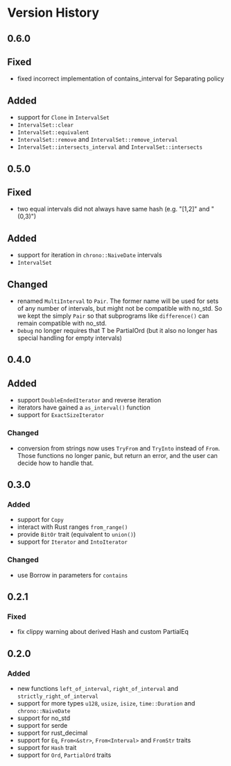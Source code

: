 # Version History

## 0.6.0
## Fixed
  - fixed incorrect implementation of contains_interval for Separating policy
## Added
  - support for `Clone` in `IntervalSet`
  - `IntervalSet::clear`
  - `IntervalSet::equivalent`
  - `IntervalSet::remove` and `IntervalSet::remove_interval`
  - `IntervalSet::intersects_interval` and `IntervalSet::intersects`

## 0.5.0
## Fixed
 - two equal intervals did not always have same hash (e.g. "[1,2]" and "(0,3)")
## Added
 - support for iteration in `chrono::NaiveDate` intervals
 - `IntervalSet`
## Changed
 - renamed `MultiInterval` to `Pair`.  The former name will be used for sets of
   any number of intervals, but might not be compatible with no_std.  So we
   kept the simply `Pair` so that subprograms like `difference()` can remain
   compatible with no_std.
 - `Debug` no longer requires that T be PartialOrd (but it also no longer has
   special handling for empty intervals)

## 0.4.0
## Added
 - support `DoubleEndedIterator` and reverse iteration
 - iterators have gained a `as_interval()` function
 - support for `ExactSizeIterator`
### Changed
 - conversion from strings now uses `TryFrom` and `TryInto` instead of `From`.
   Those functions no longer panic, but return an error, and the user can
   decide how to handle that.

## 0.3.0
### Added
 - support for `Copy`
 - interact with Rust ranges `from_range()`
 - provide `BitOr` trait (equivalent to `union()`)
 - support for `Iterator` and `IntoIterator`
### Changed
 - use Borrow in parameters for `contains`

## 0.2.1
### Fixed
 - fix clippy warning about derived Hash and custom PartialEq

## 0.2.0
### Added
 - new functions `left_of_interval`, `right_of_interval`
   and `strictly_right_of_interval`
 - support for more types `u128`, `usize`, `isize`, `time::Duration` and
   `chrono::NaiveDate`
 - support for no_std
 - support for serde
 - support for rust_decimal
 - support for `Eq`, `From<&str>`, `From<Interval>` and `FromStr` traits
 - support for `Hash` trait
 - support for `Ord`, `PartialOrd` traits
